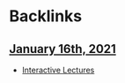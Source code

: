 
# Backlinks
## [January 16th, 2021](<January 16th, 2021.md>)
- [Interactive Lectures](<Interactive Lectures.md>)

